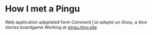 # How I met a Pingu
Web application adaptated form _Comment j'ai adopté un Gnou_, a dice stories boardgame
Working at [pingu.tiiny.site](https://pingu.tiiny.site)
